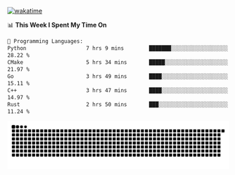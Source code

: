[![wakatime](https://wakatime.com/badge/user/384f91c6-4eee-411f-8f3b-1b691f58a544.svg)](https://wakatime.com/@384f91c6-4eee-411f-8f3b-1b691f58a544)

<!--START_SECTION:waka-->
📊 **This Week I Spent My Time On** 

```text
💬 Programming Languages: 
Python                   7 hrs 9 mins        ███████░░░░░░░░░░░░░░░░░░   28.22 % 
CMake                    5 hrs 34 mins       █████░░░░░░░░░░░░░░░░░░░░   21.97 % 
Go                       3 hrs 49 mins       ████░░░░░░░░░░░░░░░░░░░░░   15.11 % 
C++                      3 hrs 47 mins       ████░░░░░░░░░░░░░░░░░░░░░   14.97 % 
Rust                     2 hrs 50 mins       ███░░░░░░░░░░░░░░░░░░░░░░   11.24 % 
```


<!--END_SECTION:waka-->

<picture>
  <source media="(prefers-color-scheme: dark)" srcset="https://raw.githubusercontent.com/fuwx295/fuwx295/output/github-contribution-grid-snake-dark.svg">
  <source media="(prefers-color-scheme: light)" srcset="https://raw.githubusercontent.com/fuwx295/fuwx295/output/github-contribution-grid-snake.svg">
  <img alt="github contribution grid snake animation" src="https://raw.githubusercontent.com/fuwx295/fuwx295/output/github-contribution-grid-snake.svg">
</picture>
